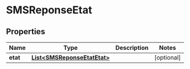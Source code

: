 
# SMSReponseEtat

## Properties
Name | Type | Description | Notes
------------ | ------------- | ------------- | -------------
**etat** | [**List&lt;SMSReponseEtatEtat&gt;**](SMSReponseEtatEtat.md) |  |  [optional]



